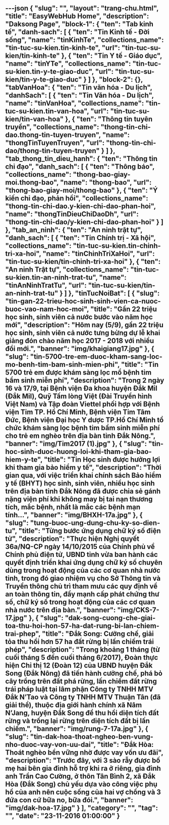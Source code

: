 ---json
{
    "slug": "",
    "layout": "trang-chu.html",
    "title": "EasyWebHub Home",
    "description": "Daksong Page",
    "block-1": {
        "ten": "Tab kinh tế",
        "danh-sach": [
            {
                "ten": "Tin Kinh tế - Đời sống",
                "name": "tinKinhTe",
                "collections_name": "tin-tuc-su-kien.tin-kinh-te",
                "url": "tin-tuc-su-kien/tin-kinh-te"
            },
            {
                "ten": "Tin Y tế - Giáo dục",
                "name": "tinYTe",
                "collections_name": "tin-tuc-su-kien.tin-y-te-giao-duc",
                "url": "tin-tuc-su-kien/tin-y-te-giao-duc"
            }
        ]
    },
    "block-2": {},
    "tabVanHoa": {
        "ten": "Tin văn hóa - Du lịch",
        "danhSach": [
            {
                "ten": "Tin Văn hóa - Du lịch",
                "name": "tinVanHoa",
                "collections_name": "tin-tuc-su-kien.tin-van-hoa",
                "url": "tin-tuc-su-kien/tin-van-hoa"
            },
            {
                "ten": "Thông tin tuyên truyền",
                "collections_name": "thong-tin-chi-dao.thong-tin-tuyen-truyen",
                "name": "thongTinTuyenTruyen",
                "url": "thong-tin-chi-dao/thong-tin-tuyen-truyen"
            }
        ]
    },
    "tab_thong_tin_dieu_hanh": {
        "ten": "Thông tin chỉ đạo",
        "danh_sach": [
            {
                "ten": "Thông báo",
                "collections_name": "thong-bao-giay-moi.thong-bao",
                "name": "thong-bao",
                "url": "thong-bao-giay-moi/thong-bao"
            },
            {
                "ten": "Ý kiến chỉ đạo, phản hồi",
                "collections_name": "thong-tin-chi-dao.y-kien-chi-dao-phan-hoi",
                "name": "thongTinDieuChiDaoDh",
                "url": "thong-tin-chi-dao/y-kien-chi-dao-phan-hoi"
            }
        ]
    },
    "tab_an_ninh": {
        "ten": "An ninh trật tự",
        "danh_sach": [
            {
                "ten": "Tin Chính trị - Xã hội",
                "collections_name": "tin-tuc-su-kien.tin-chinh-tri-xa-hoi",
                "name": "tinChinhTriXaHoi",
                "url": "tin-tuc-su-kien/tin-chinh-tri-xa-hoi"
            },
            {
                "ten": "An ninh Trật tự",
                "collections_name": "tin-tuc-su-kien.tin-an-ninh-trat-tu",
                "name": "tinAnNinhTratTu",
                "url": "tin-tuc-su-kien/tin-an-ninh-trat-tu"
            }
        ]
    },
    "tinTucNoiBat": [
        {
            "slug": "tin-gan-22-trieu-hoc-sinh-sinh-vien-ca-nuoc-buoc-vao-nam-hoc-moi",
            "title": "Gần 22 triệu học sinh, sinh viên cả nước bước vào năm học mới",
            "description": "Hôm nay (5/9), gần 22 triệu học sinh, sinh viên cả nước tưng bừng dự lễ khai giảng đón chào năm học 2017 - 2018 với nhiều đổi mới.",
            "banner": "img/khaigiang17.jpg"
        },
        {
            "slug": "tin-5700-tre-em-duoc-kham-sang-loc-mo-benh-tim-bam-sinh-mien-phi",
            "title": "Tin 5700 trẻ em được khám sàng lọc mổ bệnh tim bẩm sinh miễn phí",
            "description": "Trong 2 ngày 16 và 17/9, tại Bệnh viện Đa khoa huyện Đắk Mil (Đắk Mil), Quỹ Tấm lòng Việt (Đài Truyền hình Việt Nam) và Tập đoàn Viettel phối hợp với Bệnh viện Tim TP. Hồ Chí Minh, Bệnh viện Tim Tâm Đức, Bệnh viện Đại học Y dược TP.Hồ Chí Minh tổ chức khám sàng lọc bệnh tim bẩm sinh miễn phí cho trẻ em nghèo trên địa bàn tỉnh Đắk Nông.",
            "banner": "img/Tim2017 (1).jpg"
        },
        {
            "slug": "tin-hoc-sinh-duoc-huong-loi-khi-tham-gia-bao-hiem-y-te",
            "title": "Tin Học sinh được hưởng lợi khi tham gia bảo hiểm y tế",
            "description": "Thời gian qua, với việc triển khai chính sách Bảo hiểm y tế (BHYT) học sinh, sinh viên, nhiều học sinh trên địa bàn tỉnh Đắk Nông đã được chia sẻ gánh nặng viện phí khi không may bị tai nạn thương tích, mắc bệnh, nhất là mắc các bệnh mạn tính...",
            "banner": "img/BHXH-17a.jpg"
        },
        {
            "slug": "tung-buoc-ung-dung-chu-ky-so-dien-tu",
            "title": "Từng bước ứng dụng chữ ký số điện tử",
            "description": "Thực hiện Nghị quyết 36a/NQ-CP ngày 14/10/2015 của Chính phủ về Chính phủ điện tử, UBND tỉnh vừa ban hành các quyết định triển khai ứng dụng chữ ký số chuyên dùng trong hoạt động của các cơ quan nhà nước tỉnh, trong đó giao nhiệm vụ cho Sở Thông tin và Truyền thông chủ trì tham mưu các quy định về an toàn thông tin, đẩy mạnh cấp phát chứng thư số, chữ ký số trong hoạt động của các cơ quan nhà nước trên địa bàn.",
            "banner": "img/CKS-7-17.jpg"
        },
        {
            "slug": "dak-song-cuong-che-giai-toa-thu-hoi-hon-57-ha-dat-rung-bi-lan-chiem-trai-phep",
            "title": "Đắk Song: Cưỡng chế, giải tỏa thu hồi hơn 57 ha đất rừng bị lấn chiếm trái phép",
            "description": "Trong khoảng 1 tháng (từ cuối tháng 5 đến cuối tháng 6/2017), Đoàn thực hiện Chỉ thị 12 (Đoàn 12) của UBND huyện Đắk Song (Đắk Nông) đã tiến hành cưỡng chế, phá bỏ cây trồng trên đất phá rừng, lấn chiếm đất rừng trái pháp luật tại lâm phận Công ty TNHH MTV Đắk N’Tao và Công ty TNHH MTV Thuận Tân (đã giải thể), thuộc địa giới hành chính xã Nâm N’Jang, huyện Đắk Song để thu hồi diện tích đất rừng và trồng lại rừng trên diện tích đất bị lấn chiếm.",
            "banner": "img/rung-7-17a.jpg"
        },
        {
            "slug": "tin-dak-hoa-thoat-ngheo-ben-vung-nho-duoc-vay-von-uu-dai",
            "title": "Đắk Hòa: Thoát nghèo bền vững nhờ được vay vốn ưu đãi",
            "description": "Trước đây, với 3 sào rẫy được bố mẹ hai bên gia đình hỗ trợ khi ra ở riêng, gia đình anh Trần Cao Cường, ở thôn Tân Bình 2, xã Đắk Hòa (Đắk Song) chủ yếu dựa vào công việc phụ hồ của anh nên cuộc sống của hai vợ chồng và 3 đứa con cứ bữa no, bữa đói.",
            "banner": "img/dak-hoa-17.jpg"
        }
    ],
    "category": "",
    "tag": "",
    "date": "23-11-2016 01:00:00"
}
---
